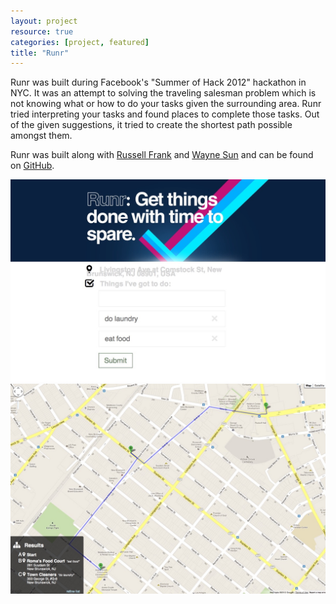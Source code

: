 ```yaml
---
layout: project
resource: true
categories: [project, featured]
title: "Runr"
---
```


Runr was built during Facebook's "Summer of Hack 2012" hackathon in NYC. It was an attempt to solving
the traveling salesman problem which is not knowing what or how to do your tasks given the surrounding
area. Runr tried interpreting your tasks and found places to complete those tasks. Out of the given
suggestions, it tried to create the shortest path possible amongst them.

Runr was built along with [Russell Frank](http://russfrank.us)
and [Wayne Sun](https://www.linkedin.com/in/uusunn) and can be found on [GitHub](https://github.com/sjlu/runr).

![screenshot](01.jpg)
![screenshot](02.jpg)